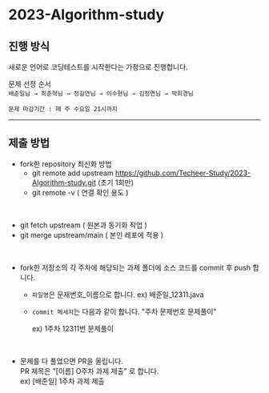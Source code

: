 # 2023-Algorithm-study

## 진행 방식

새로운 언어로 코딩테스트를 시작한다는 가정으로 진행합니다.

문제 선정 순서   
    ```배준일님 → 최준혁님 → 정길연님 → 이수현님 → 김정연님 → 박희경님```

```문제 마감기간 : 매 주 수요일 21시까지```

---
## 제출 방법


- fork한 repository 최신화 방법
    -  git remote add upstream https://github.com/Techeer-Study/2023-Algorithm-study.git (초기 1회만)
    - git remote -v ( 연결 확인 용도 )  

<br>

- git fetch upstream ( 원본과 동기화 작업 )
- git merge upstream/main ( 본인 레포에 적용 )

<br>
 
- fork한 저장소의 각 주차에 해당되는 과제 폴더에 소스 코드를 commit 후 push 합니다. 
    - `파일명`은 문제번호_이름으로 합니다. ex) 배준일_12311.java
    - `commit 메세지`는 다음과 같이 합니다. "주차 문제번호 문제풀이"

        ex) 1주차 12311번 문제풀이

<br>
    
- 문제를 다 풀었으면 PR을 올립니다.   
 PR 제목은 "[이름] O주차 과제 제출" 로 합니다.   
 ex) [배준일] 1주차 과제 제출
